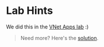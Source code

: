 # Lab Hints

We did this in the [VNet Apps lab](/labs/vnet-apps/README.md) :)

> Need more? Here's the [solution](solution.md).